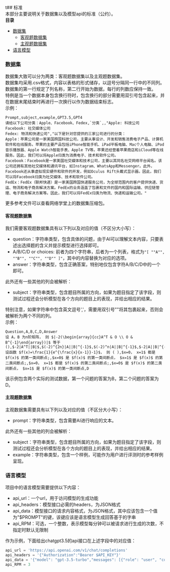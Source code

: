 t## 标准  
本部分主要说明关于数据集以及模型api的标准（公约）。  
**目录**  
- [数据集](#数据集)
  - [客观题数据集](#客观题数据集)
  - [主观题数据集](#主观题数据集)
- [语言模型](#语言模型)
### 数据集  
数据集大致可以分为两类：客观题数据集以及主观题数据集。  
数据集均采用.csv格式，内容以表格的形式储存，以逗号分隔同一行中的不同列。  
数据集的第一行规定了列名称，第二行开始为数据，每行的列数应保持一致。  
特例是当一个数据本身包含换行符时，包含换行的部分需要用双引号包含起来，并在数据末尾结束时再进行一次换行以作为数据结束标志。  
示例：    
```csv  
Prompt,subject,example,GPT3.5,GPT4
请给以下公司分类：Apple、Facebook、Fedex,`分类`,,"Apple: 科技公司
Facebook: 社交媒体公司
Fedex: 物流和快递公司","以下是针对您提供的三家公司进行的分类：
Apple：苹果公司是一家美国跨国科技公司，主要从事设计、开发和销售消费电子产品、计算机软件和在线服务。苹果的主要产品包括iPhone智能手机、iPad平板电脑、Mac个人电脑、iPod音乐播放器、Apple Watch智能手表、Apple TV等。苹果还经营着苹果商店和iCloud等在线服务。因此，我们可以将Apple归类为消费电子、技术和软件公司。
Facebook：Facebook是一家美国社交媒体和技术公司，主要以其同名社交网络平台闻名。该公司还拥有其他社交媒体和通讯平台，如Instagram、WhatsApp和Messenger。此外，Facebook还从事虚拟现实硬件和软件的开发，例如Oculus Rift头戴式显示器。因此，我们可以将Facebook归类为社交媒体、技术和软件公司。
FedEx：FedEx（联邦快递）是一家美国跨国快递服务公司，为全球范围内的客户提供快递、货运、物流和电子商务解决方案。FedEx的业务涵盖了包裹和文件的国内和国际运输、供应链管理、电子商务解决方案等。因此，我们可以将FedEx归类为物流、快递和运输公司。"
```
更多参考文件可以查看网络学堂上的数据集压缩包。  
#### 客观题数据集  
我们需要客观题数据集具有以下列以及对应的值（不区分大小写）：  
* question：字符串类型，包含具体的问题，由于AI可以理解文本内容，只要表述出选择题的含义并提示模型进行选择即可。  
* A/B/C/D or choices: 前者为四个字符串，后者为一个列表，格式为`"[ ""A"", ""B"", ""C"", ""D"" ]"`，其中的内容替换为对应的选项。  
* answer：字符串类型，包含正确答案，特别地仅包含字符A/B/C/D中的一个即可。  

此外还有一些其他的列会被解析：  
* subject：字符串类型，包含题目所属的方向，如果为题目指定了该字段，则测试过程还会分析模型在各个方向的题目上的表现，并给出相应的结果。  

特别注意，如果字符串中包含英文逗号','，需要用双引号""将其包裹起来，否则会被解析为两个不同的列。  
示例：  
```csv
Question,A,B,C,D,Answer
设 A，B 为n阶矩阵， 则 $|-2(\begin{array}{cc}A^T & O \\ O & B^{-1}\end{array})|$ 等于(),$-2|A^T||B|$,$(-2)^{2n}|A||B|^{-1}$,$(-2)^n|A||B|^{-1}$,$-2|A||B|^{-1}$,B
设函数 $f(x)=\frac{1}{e^{\frac{x}{x-1}}-1}$， 则 ( ),$x=0， x=1$ 都是 $f(x)$ 的第一类间断点;,$x=0$ 是 $f(x)$ 的第一类间断点， $x=1$ 是 $f(x)$ 的第二类间断点;,$x=0， x=1$ 都是 $f(x)$ 的第二类间断点;,$x=0$ 是 $f(x)$ 的第二类间断点， $x=1$ 是 $f(x)$ 的第一类间断点,D
```
该示例包含两个实际的测试数据，第一个问题的答案为B，第二个问题的答案为D。  
#### 主观题数据集  
主观数据集需要具有以下列以及对应的值（不区分大小写）：  
* prompt：字符串类型，包含需要AI进行响应的文本。  

此外还有一些其他的列会被解析：  
* subject：字符串类型，包含题目所属的方向，如果为题目指定了该字段，则测试过程还会分析模型在各个方向的题目上的表现，并给出相应的结果。  
* example：字符串类型，包含一个样例，可能作为用户进行评测时的参考样例呈现。  
### 语言模型   
项目中的语言模型需要提供以下内容：  
* api_url：一个url，用于访问模型的生成功能  
* api_headers：模型接口必需的headers，为JSON格式  
* api_data：模型接口的请求内容格式，为JSON格式，其中应该包含一个值为"$PROMPT"的键，该键应该是语言模型生成回答基于的字串  
* api_RPM：可选，一个整数，表示模型每分钟可以被请求进行生成的次数，不指定时默认无限制  

作为示例，下面给出chatgpt3.5的api接口在上述字段中的对应值：  
```python
api_url = 'https://api.openai.com/v1/chat/completions'
api_headers = '{"Authorization":"Bearer $API_KEY"}'
api_data = '{"model": "gpt-3.5-turbo","messages": [{"role": "user", "content": "$PROMPT"}],"temperature": 0.7}'
api_RPM = 3
```
